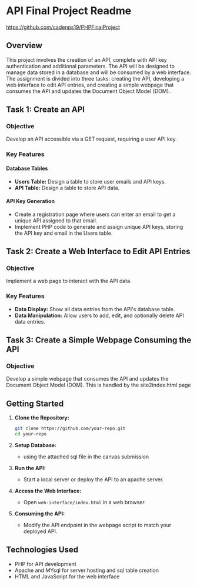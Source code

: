# API Final Project Readme
https://github.com/cadenps19/PHPFinalProject
## Overview
This project involves the creation of an API, complete with API key authentication and additional parameters. 
The API will be designed to manage data stored in a database and will be consumed by a web interface.
The assignment is divided into three tasks: creating the API, developing a web interface to edit API entries, 
and creating a simple webpage that consumes the API and updates the Document Object Model (DOM).

## Task 1: Create an API
### Objective
Develop an API accessible via a GET request, requiring a user API key.

### Key Features
#### Database Tables
- **Users Table:** Design a table to store user emails and API keys.
- **API Table:** Design a table to store API data.

#### API Key Generation
- Create a registration page where users can enter an email to get a unique API assigned to that email.
- Implement PHP code to generate and assign unique API keys, storing the API key and email in the Users table.

## Task 2: Create a Web Interface to Edit API Entries
### Objective
Implement a web page to interact with the API data.

### Key Features
- **Data Display:** Show all data entries from the API's database table.
- **Data Manipulation:** Allow users to add, edit, and optionally delete API data entries.

## Task 3: Create a Simple Webpage Consuming the API
### Objective
Develop a simple webpage that consumes the API and updates the Document Object Model (DOM).
This is handled by the site2index.html page

## Getting Started

1. **Clone the Repository:**
   ```bash
   git clone https://github.com/your-repo.git
   cd your-repo
   ```

2. **Setup Database:**
   - using the attached sql file in the canvas submission

3. **Run the API:**
   - Start a local server or deploy the API to an apache server.

4. **Access the Web Interface:**
   - Open `web-interface/index.html` in a web browser.

5. **Consuming the API:**
   - Modify the API endpoint in the webpage script to match your deployed API.

## Technologies Used
- PHP for API development
- Apache and MYsql for server hosting and sql table creation
- HTML and JavaScript for the web interface
